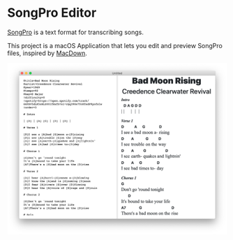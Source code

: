 # SongPro Editor

[SongPro](https://songpro.org) is a text format for transcribing songs.

This project is a macOS Application that lets you edit and preview SongPro files, inspired by [MacDown](https://macdown.uranusjr.com).

![](screenshot.png)